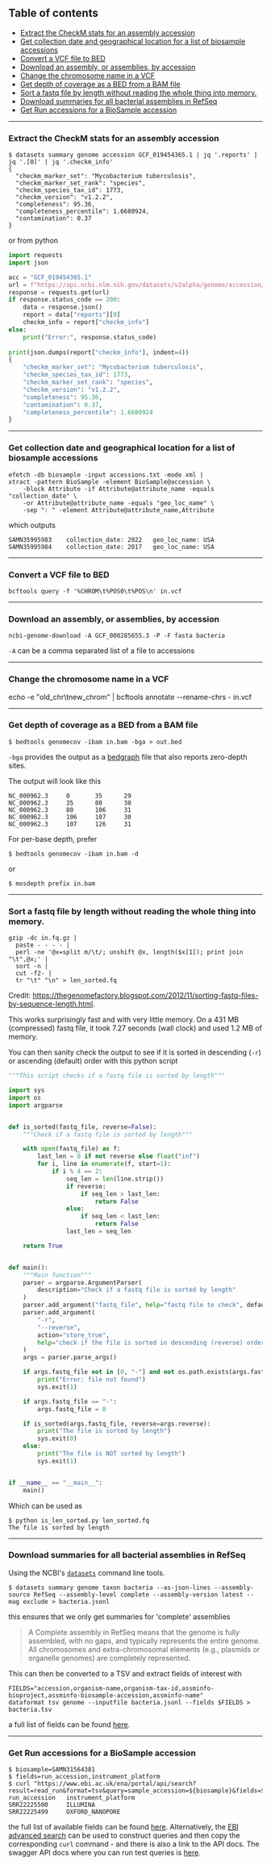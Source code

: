 ## Table of contents

<!-- TOC start (generated with https://github.com/derlin/bitdowntoc) -->

- [Extract the CheckM stats for an assembly accession](#extract-the-checkm-stats-for-an-assembly-accession)
- [Get collection date and geographical location for a list of biosample accessions](#get-collection-date-and-geographical-location-for-a-list-of-biosample-accessions)
- [Convert a VCF file to BED](#convert-a-vcf-file-to-bed)
- [Download an assembly, or assemblies, by accession](#download-an-assembly-or-assemblies-by-accession)
- [Change the chromosome name in a VCF](#change-the-chromosome-name-in-a-vcf)
- [Get depth of coverage as a BED from a BAM file](#get-depth-of-coverage-as-a-bed-from-a-bam-file)
- [Sort a fastq file by length without reading the whole thing into memory.](#sort-a-fastq-file-by-length-without-reading-the-whole-thing-into-memory)
- [Download summaries for all bacterial assemblies in RefSeq](#download-summaries-for-all-bacterial-assemblies-in-refseq)
- [Get Run accessions for a BioSample accession](#get-run-accessions-for-a-biosample-accession)

<!-- TOC end -->


---

<!-- TOC --><a name="extract-the-checkm-stats-for-an-assembly-accession"></a>
### Extract the CheckM stats for an assembly accession

```
$ datasets summary genome accession GCF_019454365.1 | jq '.reports' | jq '.[0]' | jq '.checkm_info'
{
  "checkm_marker_set": "Mycobacterium tuberculosis",
  "checkm_marker_set_rank": "species",
  "checkm_species_tax_id": 1773,
  "checkm_version": "v1.2.2",
  "completeness": 95.36,
  "completeness_percentile": 1.6680924,
  "contamination": 0.37
}
```

or from python

```python
import requests
import json

acc = "GCF_019454365.1"
url = f"https://api.ncbi.nlm.nih.gov/datasets/v2alpha/genome/accession/{assembly_accession}/dataset_report"
response = requests.get(url)
if response.status_code == 200:
    data = response.json()
    report = data["reports"][0]
    checkm_info = report["checkm_info"]
else:
    print("Error:", response.status_code)
    
print(json.dumps(report["checkm_info"], indent=4))
{
    "checkm_marker_set": "Mycobacterium tuberculosis",
    "checkm_species_tax_id": 1773,
    "checkm_marker_set_rank": "species",
    "checkm_version": "v1.2.2",
    "completeness": 95.36,
    "contamination": 0.37,
    "completeness_percentile": 1.6680924
}
```

---

<!-- TOC --><a name="get-collection-date-and-geographical-location-for-a-list-of-biosample-accessions"></a>
### Get collection date and geographical location for a list of biosample accessions

```
efetch -db biosample -input accessions.txt -mode xml | 
xtract -pattern BioSample -element BioSample@accession \
    -block Attribute -if Attribute@attribute_name -equals "collection_date" \
    -or Attribute@attribute_name -equals "geo_loc_name" \
    -sep ": " -element Attribute@attribute_name,Attribute
```

which outputs 

```
SAMN35995983    collection_date: 2022   geo_loc_name: USA
SAMN35995984    collection_date: 2017   geo_loc_name: USA
```

---

<!-- TOC --><a name="convert-a-vcf-file-to-bed"></a>
### Convert a VCF file to BED

```
bcftools query -f '%CHROM\t%POS0\t%POS\n' in.vcf
```

---

<!-- TOC --><a name="download-an-assembly-or-assemblies-by-accession"></a>
### Download an assembly, or assemblies, by accession

```
ncbi-genome-download -A GCF_000285655.3 -P -F fasta bacteria
```

`-A` can be a comma separated list of a file to accessions

---

<!-- TOC --><a name="change-the-chromosome-name-in-a-vcf"></a>
### Change the chromosome name in a VCF

echo -e "old_chr\tnew_chrom" | bcftools annotate --rename-chrs - in.vcf

---

<!-- TOC --><a name="get-depth-of-coverage-as-a-bed-from-a-bam-file"></a>
### Get depth of coverage as a BED from a BAM file

```
$ bedtools genomecov -ibam in.bam -bga > out.bed
```

`-bga` provides the output as a [bedgraph](https://genome.ucsc.edu/goldenPath/help/bedgraph.html) file that also reports zero-depth sites.

The output will look like this

```
NC_000962.3     0       35      29
NC_000962.3     35      80      30
NC_000962.3     80      106     31
NC_000962.3     106     107     30
NC_000962.3     107     126     31
```

For per-base depth, prefer

```
$ bedtools genomecov -ibam in.bam -d
```

or 

```
$ mosdepth prefix in.bam
```

---

<!-- TOC --><a name="sort-a-fastq-file-by-length-without-reading-the-whole-thing-into-memory"></a>
### Sort a fastq file by length without reading the whole thing into memory.

```
gzip -dc in.fq.gz | 
  paste - - - - | 
  perl -ne '@x=split m/\t/; unshift @x, length($x[1]); print join "\t",@x;' | 
  sort -n | 
  cut -f2- | 
  tr "\t" "\n" > len_sorted.fq
```

Credit: <https://thegenomefactory.blogspot.com/2012/11/sorting-fastq-files-by-sequence-length.html>.

This works surprisingly fast and with very little memory. On a 431 MB (compressed) fastq file, it took 7.27 seconds (wall clock) and used 1.2 MB of memory.

You can then sanity check the output to see if it is sorted in descending (`-r`) or ascending (default) order with this python script

```python
"""This script checks if a fastq file is sorted by length"""

import sys
import os
import argparse


def is_sorted(fastq_file, reverse=False):
    """Check if a fastq file is sorted by length"""

    with open(fastq_file) as f:
        last_len = 0 if not reverse else float("inf")
        for i, line in enumerate(f, start=1):
            if i % 4 == 2:
                seq_len = len(line.strip())
                if reverse:
                    if seq_len > last_len:
                        return False
                else:
                    if seq_len < last_len:
                        return False
                last_len = seq_len

    return True


def main():
    """Main function"""
    parser = argparse.ArgumentParser(
        description="Check if a fastq file is sorted by length"
    )
    parser.add_argument("fastq_file", help="fastq file to check", default=0, nargs="?")
    parser.add_argument(
        "-r",
        "--reverse",
        action="store_true",
        help="check if the file is sorted in descending (reverse) order",
    )
    args = parser.parse_args()

    if args.fastq_file not in [0, "-"] and not os.path.exists(args.fastq_file):
        print("Error: file not found")
        sys.exit(1)

    if args.fastq_file == "-":
        args.fastq_file = 0

    if is_sorted(args.fastq_file, reverse=args.reverse):
        print("The file is sorted by length")
        sys.exit(0)
    else:
        print("The file is NOT sorted by length")
        sys.exit(1)


if __name__ == "__main__":
    main()

```

Which can be used as 

```
$ python is_len_sorted.py len_sorted.fq
The file is sorted by length
```
---

<!-- TOC --><a name="download-summaries-for-all-bacterial-assemblies-in-refseq"></a>
### Download summaries for all bacterial assemblies in RefSeq

Using the NCBI's [`datasets`](https://www.ncbi.nlm.nih.gov/datasets/docs/v2/) command line tools.

```
$ datasets summary genome taxon bacteria --as-json-lines --assembly-source RefSeq --assembly-level complete --assembly-version latest --mag exclude > bacteria.jsonl
```

this ensures that we only get summaries for 'complete' assemblies

> A Complete assembly in RefSeq means that the genome is fully assembled, with no gaps, and typically represents the entire genome. All chromosomes and extra-chromosomal elements (e.g., plasmids or organelle genomes) are completely represented.

This can then be converted to a TSV and extract fields of interest with

```
FIELDS="accession,organism-name,organism-tax-id,assminfo-bioproject,assminfo-biosample-accession,assminfo-name"
dataformat tsv genome --inputfile bacteria.jsonl --fields $FIELDS > bacteria.tsv
```

a full list of fields can be found [here](https://www.ncbi.nlm.nih.gov/datasets/docs/v2/reference-docs/command-line/dataformat/tsv/dataformat_tsv_genome/).

---

<!-- TOC --><a name="get-run-accessions-for-a-biosample-accession"></a>
### Get Run accessions for a BioSample accession

```
$ biosample=SAMN31564381
$ fields=run_accession,instrument_platform
$ curl "https://www.ebi.ac.uk/ena/portal/api/search?result=read_run&format=tsv&query=sample_accession=${biosample}&fields=${fields}"
run_accession   instrument_platform
SRR22225500     ILLUMINA
SRR22225499     OXFORD_NANOPORE
```

the full list of available fields can be found [here](https://ena-docs.readthedocs.io/en/latest/retrieval/programmatic-access/advanced-search.html#what-fields-can-i-use-in-my-search). Alternatively, the [EBI advanced search](https://www.ebi.ac.uk/ena/browser/advanced-search) can be used to construct queries and then copy the corresponding `curl` command - and there is also a link to the API docs. The swagger API docs where you can run test queries is [here](https://www.ebi.ac.uk/ena/portal/api/swagger-ui/index.html).

